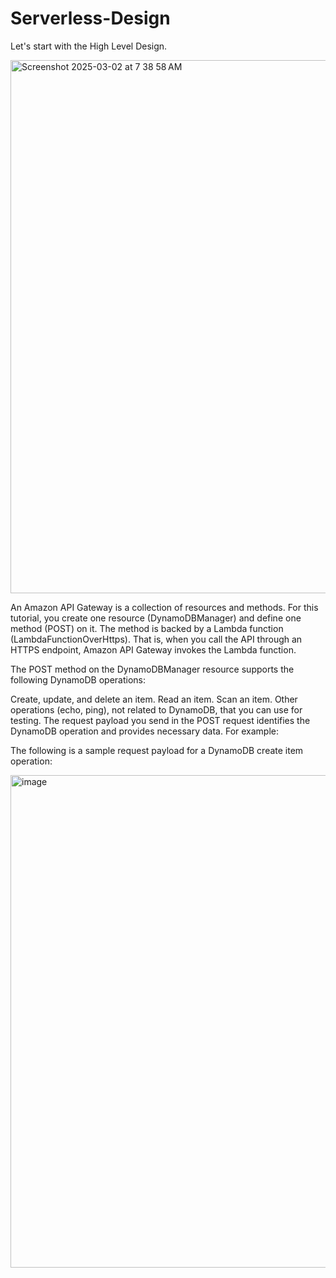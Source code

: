 # Serverless-Design
Let's start with the High Level Design. 


<img width="853" alt="Screenshot 2025-03-02 at 7 38 58 AM" src="https://github.com/user-attachments/assets/87292ff6-ac8a-4e13-9c38-7add07b44b09" />


An Amazon API Gateway is a collection of resources and methods. For this tutorial, you create one resource (DynamoDBManager) and define one method (POST) on it. The method is backed by a Lambda function (LambdaFunctionOverHttps). That is, when you call the API through an HTTPS endpoint, Amazon API Gateway invokes the Lambda function.

The POST method on the DynamoDBManager resource supports the following DynamoDB operations:

Create, update, and delete an item.
Read an item.
Scan an item.
Other operations (echo, ping), not related to DynamoDB, that you can use for testing.
The request payload you send in the POST request identifies the DynamoDB operation and provides necessary data. For example:

The following is a sample request payload for a DynamoDB create item operation:

<img width="788" alt="image" src="https://github.com/user-attachments/assets/c8b09e1e-a771-457e-8ffd-19748af06261" />




